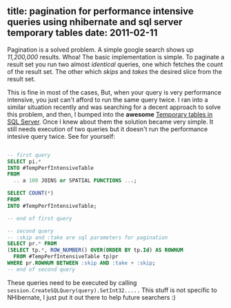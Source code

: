title: pagination for performance intensive queries using nhibernate and sql server
  temporary tables
date: 2011-02-11
---

Pagination is a solved problem. A simple google search shows up *11,200,000* results. Whoa!
The basic implementation is simple. To paginate a result set you run two
almost *identical* queries, one which fetches the count of the result set. The
other which *skips* and *takes* the desired slice from the result set. 

This is fine in most of the cases, But, when your query is very performance intensive, you
just can't afford to run the same query twice. I ran into a similar situation
recently and was searching for a decent approach to solve this problem, and
then, I bumped into the **awesome** [Temporary tables in SQL Server](http://www.sqlteam.com/article/temporary-tables).
Once I knew about them the solution became very simple. It still needs execution
of two queries but it doesn't run the performance intesive query twice. See for
yourself:


~~~sql

-- first query
SELECT pi.*
INTO #TempPerfIntensiveTable
FROM
  .. a 100 JOINS or SPATIAL FUNCTIONS ...;

SELECT COUNT(*)
FROM 
INTO #TempPerfIntensiveTable;

-- end of first query

-- second query
-- :skip and :take are sql parameters for pagination
SELECT pr.* FROM 
(SELECT tp.*, ROW_NUMBER() OVER(ORDER BY tp.Id) AS ROWNUM
  FROM #TempPerfIntensiveTable tp)pr
WHERE pr.ROWNUM BETWEEN :skip AND :take + :skip;
-- end of second query


~~~


These queries need to be executed by calling `session.CreateSQLQuery(query).SetInt32.....` This stuff is not specific to 
NHibernate, I just put it out there to help future searchers :)
